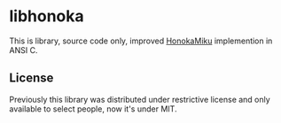 libhonoka
=========

This is library, source code only, improved [HonokaMiku](https://github.com/MikuAuahDark/HonokaMiku) implemention in ANSI C.

License
-----

Previously this library was distributed under restrictive license and only available to select people, now it's under MIT.
